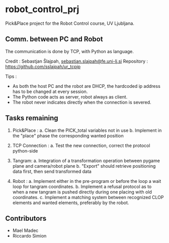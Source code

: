 # robot_control_prj

Pick&Place project for the Robot Control course, UV Ljubljana.

## Comm. between PC and Robot

The communication is done by TCP, with Python as language.

Credit : Sebastjan Šlajpah, sebastjan.slajpah@fe.uni-lj.si
Repository : https://github.com/sslajpah/ur_tcpip

Tips :
- As both the host PC and the robot are DHCP, the hardcoded ip address has to be changed at every session.
- The Python code acts as server, robot always as client.
- The robot never indicates directly when the connection is severed.

## Tasks remaining

1. Pick&Place :
	a. Clean the PICK_total variables not in use
	b. Implement in the "place" phase the corresponding wanted position
2. TCP Connection :
	a. Test the new connection, correct the protocol python-side

3. Tangram:
	a. Integration of a transformation operation between pygame plane and camera/robot plane
	b. "Export" should retrieve positioning data first, then send transformed data
4. Robot :
	a. Implement either in the pre-program or before the loop a wait loop for tangram coordinates.
	b. Implement a refusal protocol as to when a new tangram is pushed directly during one placing with old coordinates.
	c. Implement a matching system between recognized CLOP elements and wanted elements, preferably by the robot.


## Contributors

- Mael Madec
- Riccardo Simion
